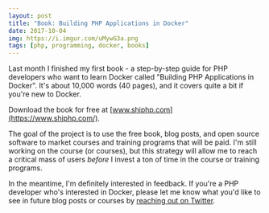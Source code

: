 ```yaml
---
layout: post
title: "Book: Building PHP Applications in Docker"
date: 2017-10-04
img: https://i.imgur.com/uMywG3a.png
tags: [php, programming, docker, books]
---
```

Last month I finished my first book - a step-by-step guide for PHP developers who want to learn Docker called "Building PHP Applications in Docker". It's about 10,000 words (40 pages), and it covers quite a bit if you're new to Docker.

Download the book for free at [www.shiphp.com](https://www.shiphp.com/).

The goal of the project is to use the free book, blog posts, and open source software to market courses and training programs that will be paid. I'm still working on the course (or courses), but this strategy will allow me to reach a critical mass of users _before_ I invest a ton of time in the course or training programs.

In the meantime, I'm definitely interested in feedback. If you're a PHP developer who's interested in Docker, please let me know what you'd like to see in future blog posts or courses by [reaching out on Twitter](twitter.com/karllhughes).
